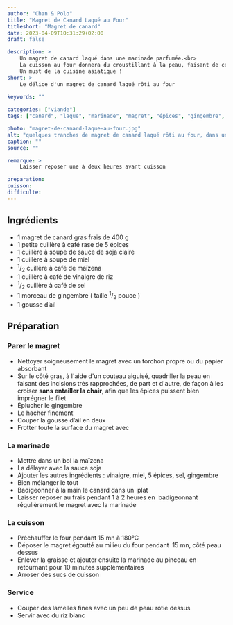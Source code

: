 ```yaml
---
author: "Chan & Polo"
title: "Magret de Canard Laqué au Four"
titleshort: "Magret de canard"
date: 2023-04-09T10:31:29+02:00
draft: false

description: >
    Un magret de canard laqué dans une marinade parfumée.<br>
    La cuisson au four donnera du croustillant à la peau, faisant de celle-ci un mets de choix particulièrement apprécié des gastronomes.<br>
    Un must de la cuisine asiatique !
short: >
    Le délice d'un magret de canard laqué rôti au four
    
keywords: ""

categories: ["viande"]
tags: ["canard", "laque", "marinade", "magret", "épices", "gingembre", "vinaigre de riz", "maïzena", "miel", "sauce de soja claire", "cinq épices"]

photo: "magret-de-canard-laque-au-four.jpg"
alt: "quelques tranches de magret de canard laqué rôti au four, dans une assiette blanche"
caption: ""
source: ""

remarque: >
    Laisser reposer une à deux heures avant cuisson

preparation: 
cuisson: 
difficulte:
---
```



## Ingrédients
- 1 magret de canard gras frais de 400 g
- 1 petite cuillère à café rase de 5 épices
- 1 cuillère à soupe de sauce de soja claire
- 1 cuillère à soupe de miel
- <sup>1</sup>/<sub>2</sub> cuillère à café de maïzena 
- 1 cuillère à café de vinaigre de riz
- <sup>1</sup>/<sub>2</sub> cuillère à café de sel
- 1 morceau de gingembre ( taille <sup>1</sup>/<sub>2</sub> pouce )
- 1 gousse d’ail
## Préparation
### Parer le magret
- Nettoyer soigneusement le magret avec un torchon propre ou du papier absorbant
- Sur le côté gras, à l'aide d'un couteau aiguisé, quadriller la peau en faisant des incisions très rapprochées, de part et d'autre, de façon à les croiser **sans entailler la chair**, afin que les épices puissent bien imprégner le filet
- Éplucher le gingembre
- Le hacher finement 
- Couper la gousse d’ail en deux
- Frotter toute la surface du magret avec
### La marinade
- Mettre dans un bol la maïzena
- La délayer avec la sauce soja
- Ajouter les autres ingrédients : vinaigre, miel, 5 épices, sel, gingembre
- Bien mélanger le tout
- Badigeonner à la main le canard dans un  plat
- Laisser reposer au frais pendant 1 à 2 heures en  badigeonnant régulièrement le magret avec la marinade
### La cuisson
- Préchauffer le four pendant 15 mn à 180°C
- Déposer le magret égoutté au milieu du four pendant  15 mn, côté peau dessus
- Enlever la graisse et ajouter ensuite la marinade au pinceau en retournant pour 10 minutes supplémentaires
- Arroser des sucs de cuisson
### Service
- Couper des lamelles fines avec un peu de peau rôtie dessus
- Servir avec du riz blanc